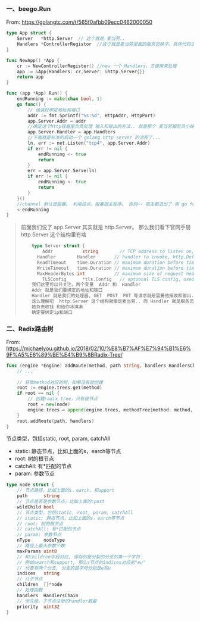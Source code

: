 ### 一、beego.Run

From: https://golangtc.com/t/565f0afbb09ecc0462000050

```go
type App struct {
    Server   *http.Server  // 这个就是 麦当劳..
    Handlers *ControllerRegistor  //这个就是麦当劳里面的服务员妹子。具体代码请看后面
}
```

```go
func NewApp() *App {
    cr := NewControllerRegister() //new 一个 Handlers，方便用来处理 
    app := &App{Handlers: cr,Server: &http.Server{}}
    return app
}
```

```go
func (app *App) Run() {
    endRunning := make(chan bool, 1)
    go func() {
        // 组装好绑定地址和端口
        addr := fmt.Sprintf("%s:%d", HttpAddr, HttpPort)
        app.Server.Addr = addr
        //确定这个http容器里负责处理 输入和输出的方法.. 就是那个 麦当劳服务员小妹妹,你给她钱。她给你...
        app.Server.Handler = app.Handlers
        //下面就是标准的启动一个 golang http server 的流程了...
        ln, err := net.Listen("tcp4", app.Server.Addr)
        if err != nil {
            endRunning <- true
            return
        }
        err = app.Server.Serve(ln)
        if err != nil {
            endRunning <- true
            return
        }
    }()
    //channel 默认是阻塞。 利用这点。阻塞宿主程序。 否则~~ 宿主都退出了 而 go func 里面的程序~自然也就不存在了
    <-endRunning
}
```

> 前面我们说了 app.Server 其实就是 http.Server。 那么我们看下官网手册 http.Server 这个结构里有啥
>
> ```go
>     type Server struct {
>         Addr           string        // TCP address to listen on, ":http" if empty
> 		Handler        Handler       // handler to invoke, http.DefaultServeMux if nil
> 		ReadTimeout    time.Duration // maximum duration before timing out read of the request
> 		WriteTimeout   time.Duration // maximum duration before timing out write of the response
> 		MaxHeaderBytes int           // maximum size of request headers, DefaultMaxHeaderBytes if 0
>         TLSConfig      *tls.Config   // optional TLS config, used by ListenAndServeTLS
>     我们这里可以只关注。两个变量  Addr 和  Handler
>     Addr 就是我们要绑定的地址和端口
>     Handler 就是我们的处理器, GET  POST  PUT 等请求就是需要他接收和输出.. 
>     这么理解吧  http.Server 这个结构就像是麦当劳.. 而 Handler 就是服务员小妹妹，
>     她负责收钱 和给你冰淇淋
>     确定要绑定ip和端口
> ```



### 二、Radix路由树

From: https://michaelyou.github.io/2018/02/10/%E8%B7%AF%E7%94%B1%E6%9F%A5%E6%89%BE%E4%B9%8BRadix-Tree/

```go
func (engine *Engine) addRoute(method, path string, handlers HandlersChain) {
    // ...
    
    // 获取method对应的树，如果没有就创建
    root := engine.trees.get(method)
    if root == nil {
        // 创建radix tree，只有根节点
        root = new(node)
        engine.trees = append(engine.trees, methodTree{method: method, root: root})
    }
    root.addRoute(path, handlers)
}
```

节点类型，包括static, root, param, catchAll

- static: 静态节点，比如上面的s，earch等节点
-  root: 树的根节点
-  catchAll: 有*匹配的节点
-  param: 参数节点

```go
type node struct {
    // 节点路径，比如上面的s，earch，和upport
    path      string
    // 节点是否是参数节点，比如上面的:post
    wildChild bool
    // 节点类型，包括static, root, param, catchAll
    // static: 静态节点，比如上面的s，earch等节点
    // root: 树的根节点
    // catchAll: 有*匹配的节点
    // param: 参数节点
    nType     nodeType
    // 路径上最大参数个数
    maxParams uint8
    // 和children字段对应, 保存的是分裂的分支的第一个字符
    // 例如search和support, 那么s节点的indices对应的"eu"
    // 代表有两个分支, 分支的首字母分别是e和u
    indices   string
    // 儿子节点
    children  []*node
    // 处理函数
    handlers  HandlersChain
    // 优先级，子节点注册的handler数量
    priority  uint32
}
```